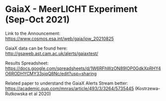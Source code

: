 # GaiaX - MeerLICHT Experiment (Sep-Oct 2021)

Link to the Announcement: https://www.cosmos.esa.int/web/gaia/iow_20210825

GaiaX data can be found here: http://gsaweb.ast.cam.ac.uk/alerts/gaiaxtest/

Results Spreadsheet: https://docs.google.com/spreadsheets/d/1W6RFhWzON89IOP0GdkXpRHY4O6RODHYCMY33sjqQ8Nc/edit?usp=sharing 

Related paper to understand the GaiaX Alerts Stream better: https://academic.oup.com/mnras/article/493/3/3264/5735445 (Kostrzewa-Rutkowska et al 2020)

